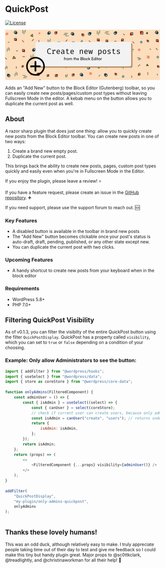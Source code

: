 # QuickPost

[![License](https://img.shields.io/badge/license-GPL--2.0%2B-black.svg)](https://github.com/createwithrani/add-new-post/blob/main/license.txt)

![QuickPost](https://github.com/createwithrani/add-new-post/blob/main/assets/banner-1544x500.png?raw=true)

Adds an "Add New" button to the Block Editor (Gutenberg) toolbar, so you can easily create new posts/pages/custom post types without leaving Fullscreen Mode in the editor. A kebab menu on the button allows you to duplicate the current post as well.
## About

A razor sharp plugin that does just one thing: allow you to quickly create new posts from the Block Editor toolbar. You can create new posts in one of two ways:

1. Create a brand new empty post.
2. Duplicate the current post.

This brings back the ability to create new posts, pages, custom post types quickly and easily even when you're in Fullscreen Mode in the Editor.

If you enjoy the plugin, please leave a review! ⭐

If you have a feature request, please create an issue in the [GitHub repository](https://github.com/createwithrani/add-new-post). ➕

If you need support, please use the support forum to reach out. 🆘

### Key Features

* A disabled button is available in the toolbar in brand new posts
* The "Add New" button becomes clickable once your post's status is auto-draft, draft, pending, published, or any other state except new.
* You can duplicate the current post with two clicks.

### Upcoming Features

* A handy shortcut to create new posts from your keyboard when in the block editor
### Requirements

- WordPress 5.8+
- PHP 7.0+

## Filtering QuickPost Visibility

As of v0.1.3, you can filter the visibilty of the entire QuickPost button using the filter `QuickPostDisplay`. QuickPost has a property called `visibility`, which you can set to `true` or `false` depending on a condition of your choosing.

### Example: Only allow Administrators to see the button:

```js
import { addFilter } from "@wordpress/hooks";
import { useSelect } from "@wordpress/data";
import { store as coreStore } from "@wordpress/core-data";

function onlyAdmins(FilteredComponent) {
	const adminUser = () => {
		const { isAdmin } = useSelect((select) => {
			const { canUser } = select(coreStore);
			// check if current user can create users, because only admins can do that
			const isAdmin = canUser("create", "users"); // returns undefined, true, or false
			return {
				isAdmin: isAdmin,
			};
		});
		return isAdmin;
	};
	return (props) => (
		<>
			<FilteredComponent {...props} visibility={adminUser()} />
		</>
	);
}

addFilter(
	"QuickPostDisplay",
	"my-plugin/only-admins-quickpost",
	onlyAdmins
);



```
## Thanks these lovely humans!
This was an odd duck, although relatively easy to make. I truly appreciate people taking time out of their day to test and give me feedback so I could make this tiny but handy plugin great. Major props to @sc0ttkclark, @treadlightly, and @christinaworkman for all their help! 💟
